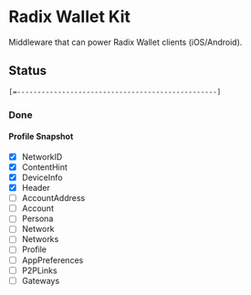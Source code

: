 # Radix Wallet Kit

Middleware that can power Radix Wallet clients (iOS/Android).

## Status

`[=-------------------------------------------------]`

### Done

#### Profile Snapshot

- [x] NetworkID
- [x] ContentHint
- [x] DeviceInfo
- [x] Header
- [ ] AccountAddress
- [ ] Account
- [ ] Persona
- [ ] Network
- [ ] Networks
- [ ] Profile
- [ ] AppPreferences
- [ ] P2PLinks
- [ ] Gateways
